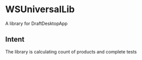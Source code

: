 # WSUniversalLib
A library for DraftDesktopApp
## Intent
The library is calculating count of products and complete tests
